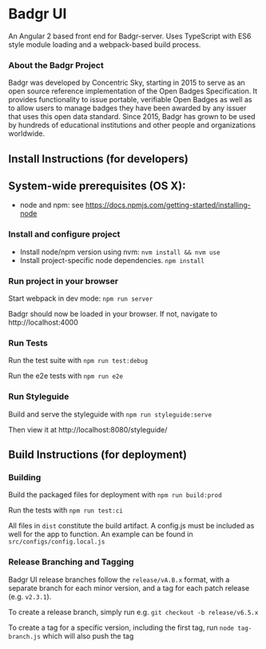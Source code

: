 # Badgr UI
An Angular 2 based front end for Badgr-server. Uses TypeScript with ES6 style module loading and a webpack-based build process.

### About the Badgr Project
Badgr was developed by Concentric Sky, starting in 2015 to serve as an open source reference implementation of the Open Badges Specification. It provides functionality to issue portable, verifiable Open Badges as well as to allow users to manage badges they have been awarded by any issuer that uses this open data standard. Since 2015, Badgr has grown to be used by hundreds of educational institutions and other people and organizations worldwide. 

## Install Instructions (for developers)

## System-wide prerequisites (OS X):
* node and npm: see https://docs.npmjs.com/getting-started/installing-node

### Install and configure project
* Install node/npm version using nvm: `nvm install && nvm use`
* Install project-specific node dependencies. `npm install` 


### Run project in your browser

Start webpack in dev mode: `npm run server`

Badgr should now be loaded in your browser. If not, navigate to http://localhost:4000


### Run Tests

Run the test suite with `npm run test:debug`

Run the e2e tests with `npm run e2e`


### Run Styleguide

Build and serve the styleguide with `npm run styleguide:serve`

Then view it at http://localhost:8080/styleguide/


## Build Instructions (for deployment)

### Building

Build the packaged files for deployment with `npm run build:prod`

Run the tests with `npm run test:ci`

All files in `dist` constitute the build artifact. A config.js must be included as well for the app to function. 
An example can be found in `src/configs/config.local.js`

### Release Branching and Tagging

Badgr UI release branches follow the `release/vA.B.x` format, with a separate branch for each minor version, and a
tag for each patch release (e.g. `v2.3.1`).

To create a release branch, simply run e.g. `git checkout -b release/v6.5.x`

To create a tag for a specific version, including the first tag, run `node tag-branch.js` which will also push the tag